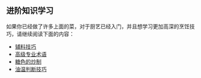## 进阶知识学习

如果你已经做了许多上面的菜，对于厨艺已经入门，并且想学习更加高深的烹饪技巧，请继续阅读下面的内容：

- [辅料技巧](tips/advanced/辅料技巧.html)
- [高级专业术语](tips/advanced/高级专业术语.html)
- [糖色的炒制](tips/advanced/糖色的炒制.html)
- [油温判断技巧](tips/advanced/油温判断技巧.html)